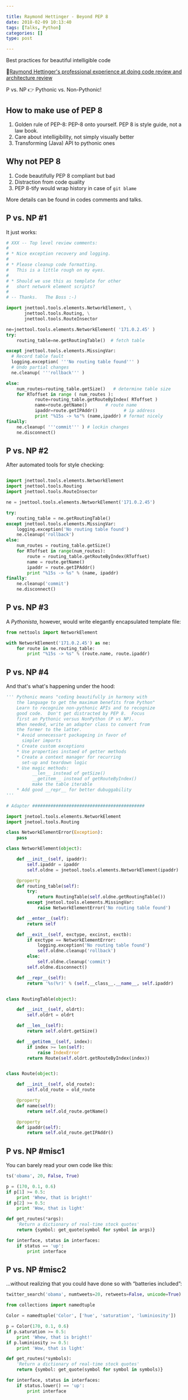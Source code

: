 ```yaml
---

title: Raymond Hettinger - Beyond PEP 8
date: 2018-02-09 10:13:40
tags: [Talks, Python]
categories: []
type: post

---
```


Best practices for beautiful intelligible code

<!-- more -->

🔗<a href="https://www.youtube.com/watch?v=wf-BqAjZb8M" alt="talk">Raymond Hettinger's professional experience at doing code review and architecture review</a>

P vs. NP 👉 Pythonic vs. Non-Pythonic!


## How to make use of PEP 8
1. Golden rule of PEP-8: PEP-8 onto yourself. PEP 8 is style guide, not a law book.
2. Care about intelligibility, not simply visually better
3. Transforming (Java) API to pythonic ones

## Why not PEP 8
1. Code beautifully PEP 8 compliant but bad
2. Distraction from code quality
3. PEP 8-tify would wrap history in case of `git blame`

More details can be found in codes comments and talks.

## P vs. NP #1

It just works:

```python
# XXX -- Top level review comments:
#
# * Nice exception recovery and logging.
#
# * Please cleanup code formatting.
#   This is a little rough on my eyes.
#
# * Should we use this as template for other
#   short network element scripts?
#
# -- Thanks.   The Boss :-)

import jnettool.tools.elements.NetworkElement, \
       jnettool.tools.Routing, \
       jnettool.tools.RouteInsector

ne=jnettool.tools.elements.NetworkElement( '171.0.2.45' )
try:
    routing_table=ne.getRoutingTable()  # fetch table

except jnettool.tools.elements.MissingVar:
  # Record table fault
  logging.exception( '''No routing table found''' )
  # Undo partial changes
  ne.cleanup( '''rollback''' )

else:
    num_routes=routing_table.getSize()   # determine table size
    for RToffset in range ( num_routes ):
           route=routing_table.getRouteByIndex( RToffset )
           name=route.getName()       # route name
           ipaddr=route.getIPAddr()          # ip address
           print "%15s -> %s"% (name,ipaddr) # format nicely
finally:
    ne.cleanup( '''commit''' ) # lockin changes
    ne.disconnect()
```

## P vs. NP #2

After automated tools for style checking:

```python

import jnettool.tools.elements.NetworkElement
import jnettool.tools.Routing
import jnettool.tools.RouteInsector

ne = jnettool.tools.elements.NetworkElement('171.0.2.45')

try:
    routing_table = ne.getRoutingTable()
except jnettool.tools.elements.MissingVar:
    logging.exception('No routing table found')
    ne.cleanup('rollback')
else:
    num_routes = routing_table.getSize()
    for RToffset in range(num_routes):
        route = routing_table.getRouteByIndex(RToffset)
        name = route.getName()
        ipaddr = route.getIPAddr()
        print "%15s -> %s" % (name, ipaddr)
finally:
    ne.cleanup('commit')
    ne.disconnect()
```

## P vs. NP #3

A *Pythonista*, however, would write elegantly encapsulated template file:

```python
from nettools import NetworkElement

with NetworkElement('171.0.2.45') as ne:
    for route in ne.routing_table:
        print "%15s -> %s" % (route.name, route.ipaddr)
```

## P vs. NP #4

And that's what's happening under the hood:

```python
''' Pythonic means "coding beautifully in harmony with
    the language to get the maximum benefits from Python"
    Learn to recognize non-pythonic APIs and to recognize
    good code.  Don't get distracted by PEP 8.  Focus
    first an Pythonic versus NonPython (P vs NP).
    When needed, write an adapter class to convert from
    the former to the latter.
    * Avoid unnecessart packageing in favor of
      simpler imports
    * Create custom exceptions
    * Use properties instaed of getter methods
    * Create a context manager for recurring
      set-up and teardown logic
    * Use magic methods:
          __len__ instead of getSize()
          __getitem__ instead of getRouteByIndex()
          make the table iterable
    * Add good __repr__ for better dubuggability
'''

# Adapter ###########################################

import jnetool.tools.elements.NetworkElement
import jnetool.tools.Routing

class NetworkElementError(Exception):
    pass

class NetworkElement(object):

    def __init__(self, ipaddr):
        self.ipaddr = ipaddr
        self.oldne = jnetool.tools.elements.NetworkElement(ipaddr)

    @property
    def routing_table(self):
        try:
            return RoutingTable(self.oldne.getRoutingTable())
        except jnetool.tools.elements.MissingVar:
            raise NetworkElementError('No routing table found')

    def __enter__(self):
        return self

    def __exit__(self, exctype, excinst, exctb):
        if exctype == NetworkElementError:
            logging.exception('No routing table found')
            self.oldne.cleanup('rollback')
        else:
            self.oldne.cleanup('commit')
        self.oldne.disconnect()

    def __repr__(self):
        return '%s(%r)' % (self.__class__.__name__, self.ipaddr)


class RoutingTable(object):

    def __init__(self, oldrt):
        self.oldrt = oldrt

    def __len__(self):
        return self.oldrt.getSize()

    def __getitem__(self, index):
        if index >= len(self):
            raise IndexError
        return Route(self.oldrt.getRouteByIndex(index))


class Route(object):

    def __init__(self, old_route):
        self.old_route = old_route

    @property
    def name(self):
        return self.old_route.getName()

    @property
    def ipaddr(self):
        return self.old_route.getIPAddr()
```

## P vs. NP #misc1

You can barely read your own code like this:

```python
ts('obama', 20, False, True)

p = (170, 0.1, 0.6)
if p[1] >= 0.5:
    print 'Whew, that is bright!'
if p[2] >= 0.5:
    print 'Wow, that is light'

def get_routes(*args):
    'Return a dictionary of real-time stock quotes'
    return {symbol: get_quote(symbol for symbol in args)}

for interface, status in interfaces:
    if status == 'up':
        print interface
```

## P vs. NP #misc2

…without realizing that you could have done so with “batteries included”:

```python
twitter_search('obama', numtweets=20, retweets=False, unicode=True)

from collections import namedtuple

Color = namedtuple('Color', ['hue', 'saturation', 'luminiosity'])

p = Color(170, 0.1, 0.6)
if p.saturation >= 0.5:
    print 'Whew, that is bright!'
if p.luminiosity >= 0.5:
    print 'Wow, that is light'

def get_routes(*symbols):
    'Return a dictionary of real-time stock quotes'
    return {symbol: get_quote(symbol for symbol in symbols)}

for interface, status in interfaces:
    if status.lower() == 'up':
        print interface
```
